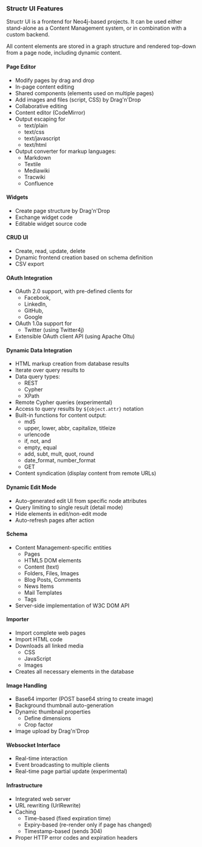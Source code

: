### Structr UI Features

Structr UI is a frontend for Neo4j-based projects. It can be used either stand-alone as a Content Management system, or in combination with a custom backend.

All content elements are stored in a graph structure and rendered top-down from a page node, including dynamic content.

#### Page Editor
- Modify pages by drag and drop
- In-page content editing
- Shared components (elements used on multiple pages)
- Add images and files (script, CSS) by Drag'n'Drop
- Collaborative editing
- Content editor (CodeMirror)
- Output escaping for
    - text/plain
    - text/css
    - text/javascript
    - text/html
- Output converter for markup languages:
    - Markdown
    - Textile
    - Mediawiki
    - Tracwiki
    - Confluence

#### Widgets
- Create page structure by Drag'n'Drop
- Exchange widget code
- Editable widget source code

#### CRUD UI
- Create, read, update, delete
- Dynamic frontend creation based on schema definition
- CSV export

#### OAuth Integration
- OAuth 2.0 support, with pre-defined clients for
    - Facebook,
    - LinkedIn,
    - GitHub,
    - Google
- OAuth 1.0a support for
    - Twitter (using Twitter4j)
- Extensible OAuth client API (using Apache Oltu)

#### Dynamic Data Integration
- HTML markup creation from database results
- Iterate over query results to 
- Data query types:
    - REST
    - Cypher
    - XPath
- Remote Cypher queries (experimental)
- Access to query results by `${object.attr}` notation
- Built-in functions for content output:
    - md5
    - upper, lower, abbr, capitalize, titleize
    - urlencode
    - if, not, and
    - empty, equal
    - add, subt, mult, quot, round
    - date_format, number_format
    - GET
- Content syndication (display content from remote URLs)
    
#### Dynamic Edit Mode
- Auto-generated edit UI from specific node attributes
- Query limiting to single result (detail mode)
- Hide elements in edit/non-edit mode
- Auto-refresh pages after action

#### Schema
- Content Management-specific entities
    - Pages
    - HTML5 DOM elements
    - Content (text)
    - Folders, Files, Images
    - Blog Posts, Comments
    - News Items
    - Mail Templates
    - Tags
- Server-side implementation of W3C DOM API

#### Importer
- Import complete web pages
- Import HTML code
- Downloads all linked media
    - CSS
    - JavaScript
    - Images
- Creates all necessary elements in the database

#### Image Handling
- Base64 importer (POST base64 string to create image)
- Background thumbnail auto-generation
- Dynamic thumbnail properties
    - Define dimensions
    - Crop factor
- Image upload by Drag'n'Drop

#### Websocket Interface
- Real-time interaction
- Event broadcasting to multiple clients
- Real-time page partial update (experimental)

#### Infrastructure
- Integrated web server
- URL rewriting (UrlRewrite)
- Caching
  - Time-based (fixed expiration time)
  - Expiry-based (re-render only if page has changed)
  - Timestamp-based (sends 304)
- Proper HTTP error codes and expiration headers
